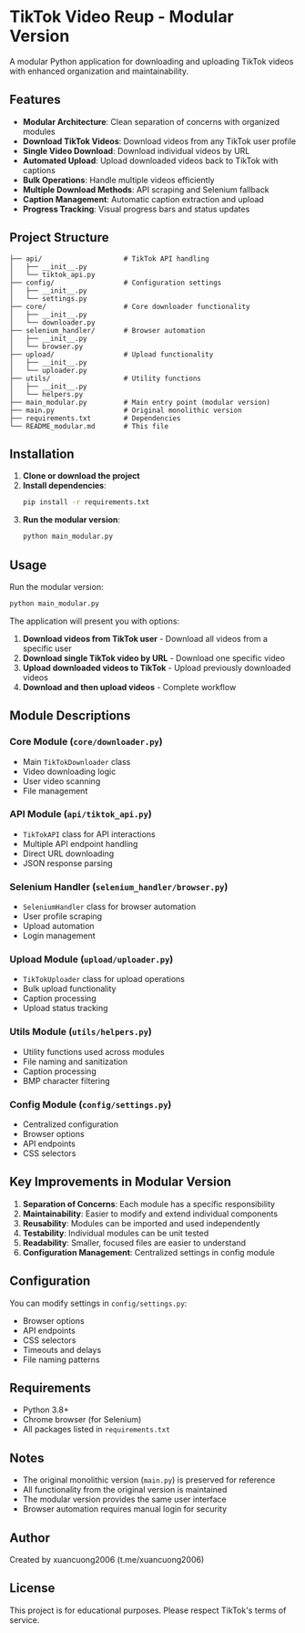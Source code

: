 # TikTok Video Reup - Modular Version

A modular Python application for downloading and uploading TikTok videos with enhanced organization and maintainability.

## Features

- **Modular Architecture**: Clean separation of concerns with organized modules
- **Download TikTok Videos**: Download videos from any TikTok user profile
- **Single Video Download**: Download individual videos by URL
- **Automated Upload**: Upload downloaded videos back to TikTok with captions
- **Bulk Operations**: Handle multiple videos efficiently
- **Multiple Download Methods**: API scraping and Selenium fallback
- **Caption Management**: Automatic caption extraction and upload
- **Progress Tracking**: Visual progress bars and status updates

## Project Structure

```
├── api/                    # TikTok API handling
│   ├── __init__.py
│   └── tiktok_api.py
├── config/                 # Configuration settings
│   ├── __init__.py
│   └── settings.py
├── core/                   # Core downloader functionality
│   ├── __init__.py
│   └── downloader.py
├── selenium_handler/       # Browser automation
│   ├── __init__.py
│   └── browser.py
├── upload/                 # Upload functionality
│   ├── __init__.py
│   └── uploader.py
├── utils/                  # Utility functions
│   ├── __init__.py
│   └── helpers.py
├── main_modular.py         # Main entry point (modular version)
├── main.py                 # Original monolithic version
├── requirements.txt        # Dependencies
└── README_modular.md       # This file
```

## Installation

1. **Clone or download the project**
2. **Install dependencies**:
   ```bash
   pip install -r requirements.txt
   ```
3. **Run the modular version**:
   ```bash
   python main_modular.py
   ```

## Usage

Run the modular version:
```bash
python main_modular.py
```

The application will present you with options:
1. **Download videos from TikTok user** - Download all videos from a specific user
2. **Download single TikTok video by URL** - Download one specific video
3. **Upload downloaded videos to TikTok** - Upload previously downloaded videos
4. **Download and then upload videos** - Complete workflow

## Module Descriptions

### Core Module (`core/downloader.py`)
- Main `TikTokDownloader` class
- Video downloading logic
- User video scanning
- File management

### API Module (`api/tiktok_api.py`)
- `TikTokAPI` class for API interactions
- Multiple API endpoint handling
- Direct URL downloading
- JSON response parsing

### Selenium Handler (`selenium_handler/browser.py`)
- `SeleniumHandler` class for browser automation
- User profile scraping
- Upload automation
- Login management

### Upload Module (`upload/uploader.py`)
- `TikTokUploader` class for upload operations
- Bulk upload functionality
- Caption processing
- Upload status tracking

### Utils Module (`utils/helpers.py`)
- Utility functions used across modules
- File naming and sanitization
- Caption processing
- BMP character filtering

### Config Module (`config/settings.py`)
- Centralized configuration
- Browser options
- API endpoints
- CSS selectors

## Key Improvements in Modular Version

1. **Separation of Concerns**: Each module has a specific responsibility
2. **Maintainability**: Easier to modify and extend individual components
3. **Reusability**: Modules can be imported and used independently
4. **Testability**: Individual modules can be unit tested
5. **Readability**: Smaller, focused files are easier to understand
6. **Configuration Management**: Centralized settings in config module

## Configuration

You can modify settings in `config/settings.py`:
- Browser options
- API endpoints
- CSS selectors
- Timeouts and delays
- File naming patterns

## Requirements

- Python 3.8+
- Chrome browser (for Selenium)
- All packages listed in `requirements.txt`

## Notes

- The original monolithic version (`main.py`) is preserved for reference
- All functionality from the original version is maintained
- The modular version provides the same user interface
- Browser automation requires manual login for security

## Author

Created by xuancuong2006 (t.me/xuancuong2006)

## License

This project is for educational purposes. Please respect TikTok's terms of service.
